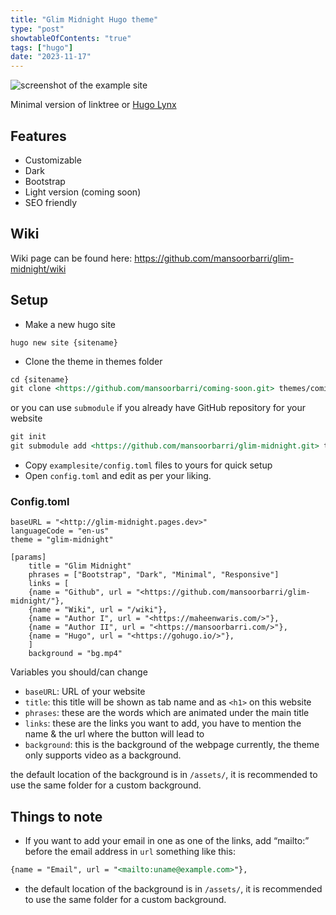 ```yaml
---
title: "Glim Midnight Hugo theme"
type: "post"
showtableOfContents: "true"
tags: ["hugo"]
date: "2023-11-17"
---
```


![screenshot of the example site](https://raw.githubusercontent.com/mansoorbarri/glim-midnight/main/images/screenshot.png)

Minimal version of linktree or [Hugo Lynx](https://github.com/jpanther/lynx) 

## ******************Features******************

- Customizable
- Dark
- Bootstrap
- Light version (coming soon)
- SEO friendly

## Wiki

Wiki page can be found here: https://github.com/mansoorbarri/glim-midnight/wiki

 

## Setup

- Make a new hugo site

```
hugo new site {sitename}

```

- Clone the theme in themes folder

```markdown
cd {sitename}
git clone <https://github.com/mansoorbarri/coming-soon.git> themes/coming-soon

```

or you can use `submodule` if you already have GitHub repository for your website

```markdown
git init
git submodule add <https://github.com/mansoorbarri/glim-midnight.git> themes/glim-midnight

```

- Copy `examplesite/config.toml` files to yours for quick setup
- Open `config.toml` and edit as per your liking.

### Config.toml

```
baseURL = "<http://glim-midnight.pages.dev>"
languageCode = "en-us"
theme = "glim-midnight"

[params]
    title = "Glim Midnight"
    phrases = ["Bootstrap", "Dark", "Minimal", "Responsive"]
    links = [
    {name = "Github", url = "<https://github.com/mansoorbarri/glim-midnight/"},
    {name = "Wiki", url = "/wiki"},
    {name = "Author I", url = "<https://maheenwaris.com/>"},
    {name = "Author II", url = "<https://mansoorbarri.com/>"},
    {name = "Hugo", url = "<https://gohugo.io/>"},
    ]
    background = "bg.mp4"

```

Variables you should/can change

- `baseURL`: URL of your website
- `title`: this title will be shown as tab name and as `<h1>` on this website
- `phrases`: these are the words which are animated under the main title
- `links`: these are the links you want to add, you have to mention the name & the url where the button will lead to
- `background`: this is the background of the webpage currently, the theme only supports video as a background.

the default location of the background is in `/assets/`, it is recommended to use the same folder for a custom background.

## Things to note

- If you want to add your email in one as one of the links, add “mailto:” before the email address in `url` something like this:

```markdown
{name = "Email", url = "<mailto:uname@example.com>"},

```

- the default location of the background is in `/assets/`, it is recommended to use the same folder for a custom background.
